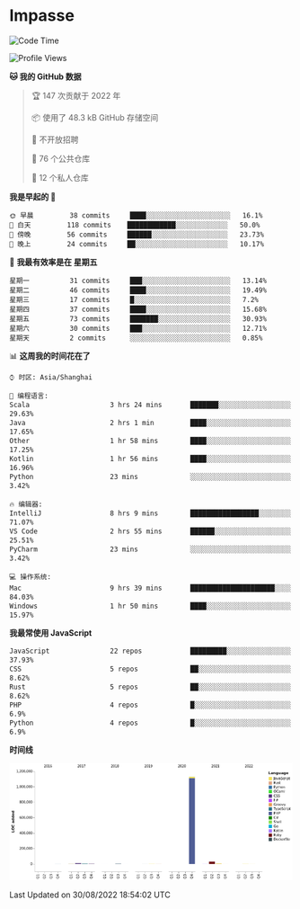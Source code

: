# Impasse

<!--START_SECTION:waka-->
![Code Time](http://img.shields.io/badge/Code%20Time-1%2C509%20hrs%2036%20mins-blue)

![Profile Views](http://img.shields.io/badge/%E4%B8%AA%E4%BA%BA%E8%B5%84%E6%96%99%E8%A7%82%E7%9C%8B%E6%AC%A1%E6%95%B0-0-blue)

**🐱 我的 GitHub 数据** 

> 🏆 147 次贡献于 2022 年
 > 
> 📦  使用了 48.3 kB GitHub 存储空间 
 > 
> 🚫 不开放招聘
 > 
> 📜 76 个公共仓库 
 > 
> 🔑 12 个私人仓库  
 > 
**我是早起的 🐤** 

```text
🌞 早晨         38 commits     ████░░░░░░░░░░░░░░░░░░░░░   16.1% 
🌆 白天         118 commits    ████████████░░░░░░░░░░░░░   50.0% 
🌃 傍晚         56 commits     ██████░░░░░░░░░░░░░░░░░░░   23.73% 
🌙 晚上         24 commits     ██░░░░░░░░░░░░░░░░░░░░░░░   10.17%

```
📅 **我最有效率是在 星期五** 

```text
星期一          31 commits     ███░░░░░░░░░░░░░░░░░░░░░░   13.14% 
星期二          46 commits     ████░░░░░░░░░░░░░░░░░░░░░   19.49% 
星期三          17 commits     █░░░░░░░░░░░░░░░░░░░░░░░░   7.2% 
星期四          37 commits     ████░░░░░░░░░░░░░░░░░░░░░   15.68% 
星期五          73 commits     ███████░░░░░░░░░░░░░░░░░░   30.93% 
星期六          30 commits     ███░░░░░░░░░░░░░░░░░░░░░░   12.71% 
星期天          2 commits      ░░░░░░░░░░░░░░░░░░░░░░░░░   0.85%

```


📊 **这周我的时间花在了** 

```text
⌚︎ 时区: Asia/Shanghai

💬 编程语言: 
Scala                    3 hrs 24 mins       ███████░░░░░░░░░░░░░░░░░░   29.63% 
Java                     2 hrs 1 min         ████░░░░░░░░░░░░░░░░░░░░░   17.65% 
Other                    1 hr 58 mins        ████░░░░░░░░░░░░░░░░░░░░░   17.25% 
Kotlin                   1 hr 56 mins        ████░░░░░░░░░░░░░░░░░░░░░   16.96% 
Python                   23 mins             ░░░░░░░░░░░░░░░░░░░░░░░░░   3.42%

🔥 编辑器: 
IntelliJ                 8 hrs 9 mins        █████████████████░░░░░░░░   71.07% 
VS Code                  2 hrs 55 mins       ██████░░░░░░░░░░░░░░░░░░░   25.51% 
PyCharm                  23 mins             ░░░░░░░░░░░░░░░░░░░░░░░░░   3.42%

💻 操作系统: 
Mac                      9 hrs 39 mins       █████████████████████░░░░   84.03% 
Windows                  1 hr 50 mins        ████░░░░░░░░░░░░░░░░░░░░░   15.97%

```

**我最常使用 JavaScript** 

```text
JavaScript               22 repos            █████████░░░░░░░░░░░░░░░░   37.93% 
CSS                      5 repos             ██░░░░░░░░░░░░░░░░░░░░░░░   8.62% 
Rust                     5 repos             ██░░░░░░░░░░░░░░░░░░░░░░░   8.62% 
PHP                      4 repos             █░░░░░░░░░░░░░░░░░░░░░░░░   6.9% 
Python                   4 repos             █░░░░░░░░░░░░░░░░░░░░░░░░   6.9%

```


**时间线**

![Chart not found](https://raw.githubusercontent.com/impasse/impasse/master/charts/bar_graph.png) 


 Last Updated on 30/08/2022 18:54:02 UTC
<!--END_SECTION:waka-->
